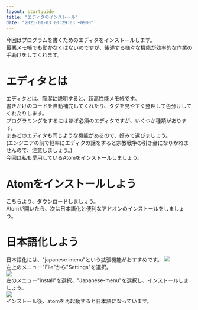 ```yaml
---
layout: startguide
title: "エディタのインストール"
date: "2021-01-03 00:29:03 +0900"
---
```

今回はプログラムを書くためのエディタをインストールします。  
最悪メモ帳でも動かなくはないのですが、後述する様々な機能が効率的な作業の手助けをしてくれます。
# エディタとは
  エディタとは、簡潔に説明すると、超高性能メモ帳です。  
  書きかけのコードを自動補完してくれたり、タグを見やすく整理して色分けしてくれたりします。  
  プログラミングをするにはほぼ必須のエディタですが、いくつか種類があります。  
  まあどのエディタも同じような機能があるので、好みで選びましょう。  
  (エンジニアの前で軽率にエディタの話をすると宗教戦争の引き金になりかねませんので、注意しましょう。)  
  今回は私も愛用しているAtomをインストールしましょう。  
# Atomをインストールしよう
  [こちら](https://atom.io)より、ダウンロードしましょう。  
  Atomが開いたら、次は日本語化と便利なアドオンのインストールをしましょう。
# 日本語化しよう
  日本語化には、"japanese-menu"という拡張機能がおすすめです。
  <img src="https://startguide.jp/media-post/1-2/2.jpg" class="postpic">  
  左上のメニュー"File"から"Settings"を選択。  
    <img src="https://startguide.jp/media-post/1-2/3.jpg" class="postpic">  
  左のメニュー"install"を選択、"Japanese-menu"を選択し、インストールしましょう。  
    <img src="https://startguide.jp/media-post/1-2/4.jpg" class="postpic">  
  インストール後、atomを再起動すると日本語になっています。
